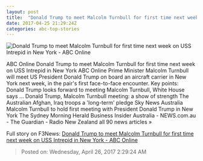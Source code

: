 ```yaml
---
layout: post
title:  "Donald Trump to meet Malcolm Turnbull for first time next week on USS Intrepid in New York - ABC Online"
date: 2017-04-25 21:29:24Z
categories: abc-top-stories
---
```


![Donald Trump to meet Malcolm Turnbull for first time next week on USS Intrepid in New York - ABC Online](http://www.abc.net.au/news/image/8234946-1x1-700x700.jpg)

ABC Online Donald Trump to meet Malcolm Turnbull for first time next week on USS Intrepid in New York ABC Online Prime Minister Malcolm Turnbull will meet US President Donald Trump on board an aircraft carrier in New York next week, in the pair's first face-to-face encounter. Key points: Donald Trump looks forward to meeting Malcolm Turnbull, White House says ... Donald Trump, Malcolm Turnbull meeting: a show of strength The Australian Afghan, Iraq troops a 'long-term' pledge Sky News Australia Malcolm Turnbull to hold first meeting with President Donald Trump in New York The Sydney Morning Herald Business Insider Australia - NEWS.com.au - The Guardian - Radio New Zealand all 90 news articles »


Full story on F3News: [Donald Trump to meet Malcolm Turnbull for first time next week on USS Intrepid in New York - ABC Online](http://www.f3nws.com/n/NveuaB)

> Posted on: Wednesday, April 26, 2017 2:29:24 AM
